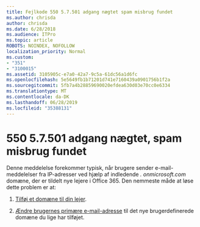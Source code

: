 ```yaml
---
title: Fejlkode 550 5.7.501 adgang nægtet spam misbrug fundet
ms.author: chrisda
author: chrisda
ms.date: 6/28/2018
ms.audience: ITPro
ms.topic: article
ROBOTS: NOINDEX, NOFOLLOW
localization_priority: Normal
ms.custom:
- "351"
- "3100015"
ms.assetid: 3105905c-e7a0-42a7-9c5a-61dc56a1d6fc
ms.openlocfilehash: 5e5649fb1b71201d741e7160439a0901756b1f2a
ms.sourcegitcommit: 5fb7a4b28859690020efdea630d03e70cc0e6334
ms.translationtype: MT
ms.contentlocale: da-DK
ms.lasthandoff: 06/28/2019
ms.locfileid: "35388131"
---
```

# <a name="550-57501-access-denied-spam-abuse-detected"></a>550 5.7.501 adgang nægtet, spam misbrug fundet

Denne meddelelse forekommer typisk, når brugere sender e-mail-meddelelser fra IP-adresser ved hjælp af indledende *. onmicrosoft.com* domæne, der er tildelt nye lejere i Office 365. Den nemmeste måde at løse dette problem er at:

1. [Tilføj et domæne til din lejer](https://support.office.com/article/6383f56d-3d09-4dcb-9b41-b5f5a5efd611.aspx).

2. [Ændre brugernes primære e-mail-adresse](https://support.office.com/article/fb5ac074-e203-4e1f-9843-b9d1a3e03297.aspx) til det nye brugerdefinerede domæne du lige har tilføjet.
